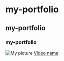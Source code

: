 # my-portfolio
## my-portfolio
### my-portfolio
![My picture](https://plus.unsplash.com/premium_photo-1664474619075-644dd191935f?fm=jpg&q=60&w=3000&ixlib=rb-4.1.0&ixid=M3wxMjA3fDB8MHxzZWFyY2h8MXx8aW1hZ2V8ZW58MHx8MHx8fDA%3D)
[Video name](https://www.youtube.com/watch?v=RGaW82k4dK4)
